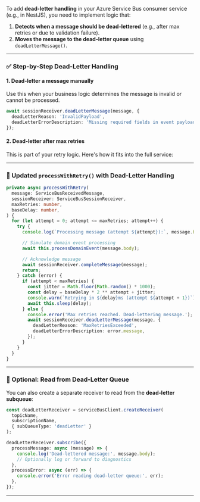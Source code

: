 To add **dead-letter handling** in your Azure Service Bus consumer service (e.g., in NestJS), you need to implement logic that:

1. **Detects when a message should be dead-lettered** (e.g., after max retries or due to validation failure).
2. **Moves the message to the dead-letter queue** using `deadLetterMessage()`.

---

### ✅ Step-by-Step Dead-Letter Handling

#### 1. **Dead-letter a message manually**
Use this when your business logic determines the message is invalid or cannot be processed.

```ts
await sessionReceiver.deadLetterMessage(message, {
  deadLetterReason: 'InvalidPayload',
  deadLetterErrorDescription: 'Missing required fields in event payload',
});
```

#### 2. **Dead-letter after max retries**
This is part of your retry logic. Here's how it fits into the full service:

---

### 🧩 Updated `processWithRetry()` with Dead-Letter Handling

```ts
private async processWithRetry(
  message: ServiceBusReceivedMessage,
  sessionReceiver: ServiceBusSessionReceiver,
  maxRetries: number,
  baseDelay: number,
) {
  for (let attempt = 0; attempt <= maxRetries; attempt++) {
    try {
      console.log(`Processing message (attempt ${attempt}):`, message.body);

      // Simulate domain event processing
      await this.processDomainEvent(message.body);

      // Acknowledge message
      await sessionReceiver.completeMessage(message);
      return;
    } catch (error) {
      if (attempt < maxRetries) {
        const jitter = Math.floor(Math.random() * 1000);
        const delay = baseDelay * 2 ** attempt + jitter;
        console.warn(`Retrying in ${delay}ms (attempt ${attempt + 1})`);
        await this.sleep(delay);
      } else {
        console.error('Max retries reached. Dead-lettering message.');
        await sessionReceiver.deadLetterMessage(message, {
          deadLetterReason: 'MaxRetriesExceeded',
          deadLetterErrorDescription: error.message,
        });
      }
    }
  }
}
```

---

### 🧾 Optional: Read from Dead-Letter Queue

You can also create a separate receiver to read from the **dead-letter subqueue**:

```ts
const deadLetterReceiver = serviceBusClient.createReceiver(
  topicName,
  subscriptionName,
  { subQueueType: 'deadLetter' }
);

deadLetterReceiver.subscribe({
  processMessage: async (message) => {
    console.log('Dead-lettered message:', message.body);
    // Optionally log or forward to diagnostics
  },
  processError: async (err) => {
    console.error('Error reading dead-letter queue:', err);
  },
});
```

---

